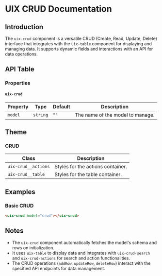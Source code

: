 # UIX CRUD Documentation

## Introduction
The `uix-crud` component is a versatile CRUD (Create, Read, Update, Delete) interface that integrates with the `uix-table` component for displaying and managing data. It supports dynamic fields and interactions with an API for data operations.

## API Table

### Properties

#### `uix-crud`

| Property | Type     | Default | Description                        |
|----------|----------|---------|------------------------------------|
| `model`  | `string` | `""`    | The name of the model to manage.   |

## Theme

### CRUD

| Class                | Description                                         |
|----------------------|-----------------------------------------------------|
| `uix-crud__actions`  | Styles for the actions container.                   |
| `uix-crud__table`    | Styles for the table container.                     |

## Examples

### Basic CRUD
```html
<uix-crud model="crud"></uix-crud>
```

## Notes
- The `uix-crud` component automatically fetches the model's schema and rows on initialization.
- It uses `uix-table` to display data and integrates with `uix-crud-search` and `uix-crud-actions` for search and action functionalities.
- The CRUD operations (`addRow`, `updateRow`, `deleteRow`) interact with the specified API endpoints for data management.